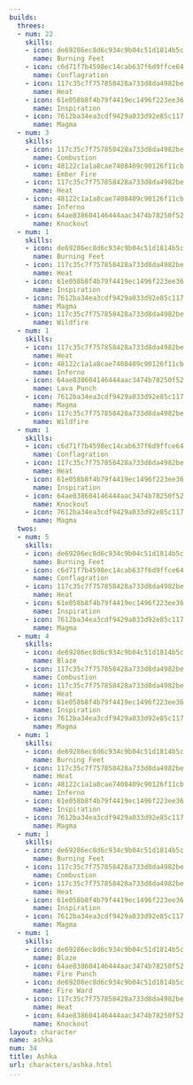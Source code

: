```yaml
---
builds:
  threes:
  - num: 22
    skills:
    - icon: de69286ec8d6c934c9b04c51d1814b5c
      name: Burning Feet
    - icon: c6d71f7b4598ec14cab637f6d9ffce64
      name: Conflagration
    - icon: 117c35c7f757858428a733d8da4982be
      name: Heat
    - icon: 61e058b8f4b79f4419ec1496f223ee36
      name: Inspiration
    - icon: 7612ba34ea3cdf9429a033d92e85c117
      name: Magma
  - num: 3
    skills:
    - icon: 117c35c7f757858428a733d8da4982be
      name: Combustion
    - icon: 48122c1a1a8cae7408409c90126f11cb
      name: Ember Fire
    - icon: 117c35c7f757858428a733d8da4982be
      name: Heat
    - icon: 48122c1a1a8cae7408409c90126f11cb
      name: Inferno
    - icon: 64ae838604146444aac3474b78250f52
      name: Knockout
  - num: 1
    skills:
    - icon: de69286ec8d6c934c9b04c51d1814b5c
      name: Burning Feet
    - icon: 117c35c7f757858428a733d8da4982be
      name: Heat
    - icon: 61e058b8f4b79f4419ec1496f223ee36
      name: Inspiration
    - icon: 7612ba34ea3cdf9429a033d92e85c117
      name: Magma
    - icon: 117c35c7f757858428a733d8da4982be
      name: Wildfire
  - num: 1
    skills:
    - icon: 117c35c7f757858428a733d8da4982be
      name: Heat
    - icon: 48122c1a1a8cae7408409c90126f11cb
      name: Inferno
    - icon: 64ae838604146444aac3474b78250f52
      name: Lava Punch
    - icon: 7612ba34ea3cdf9429a033d92e85c117
      name: Magma
    - icon: 117c35c7f757858428a733d8da4982be
      name: Wildfire
  - num: 1
    skills:
    - icon: c6d71f7b4598ec14cab637f6d9ffce64
      name: Conflagration
    - icon: 117c35c7f757858428a733d8da4982be
      name: Heat
    - icon: 61e058b8f4b79f4419ec1496f223ee36
      name: Inspiration
    - icon: 64ae838604146444aac3474b78250f52
      name: Knockout
    - icon: 7612ba34ea3cdf9429a033d92e85c117
      name: Magma
  twos:
  - num: 5
    skills:
    - icon: de69286ec8d6c934c9b04c51d1814b5c
      name: Burning Feet
    - icon: c6d71f7b4598ec14cab637f6d9ffce64
      name: Conflagration
    - icon: 117c35c7f757858428a733d8da4982be
      name: Heat
    - icon: 61e058b8f4b79f4419ec1496f223ee36
      name: Inspiration
    - icon: 7612ba34ea3cdf9429a033d92e85c117
      name: Magma
  - num: 4
    skills:
    - icon: de69286ec8d6c934c9b04c51d1814b5c
      name: Blaze
    - icon: 117c35c7f757858428a733d8da4982be
      name: Combustion
    - icon: 117c35c7f757858428a733d8da4982be
      name: Heat
    - icon: 61e058b8f4b79f4419ec1496f223ee36
      name: Inspiration
    - icon: 7612ba34ea3cdf9429a033d92e85c117
      name: Magma
  - num: 1
    skills:
    - icon: de69286ec8d6c934c9b04c51d1814b5c
      name: Burning Feet
    - icon: 117c35c7f757858428a733d8da4982be
      name: Heat
    - icon: 48122c1a1a8cae7408409c90126f11cb
      name: Inferno
    - icon: 61e058b8f4b79f4419ec1496f223ee36
      name: Inspiration
    - icon: 7612ba34ea3cdf9429a033d92e85c117
      name: Magma
  - num: 1
    skills:
    - icon: de69286ec8d6c934c9b04c51d1814b5c
      name: Burning Feet
    - icon: 117c35c7f757858428a733d8da4982be
      name: Combustion
    - icon: 117c35c7f757858428a733d8da4982be
      name: Heat
    - icon: 61e058b8f4b79f4419ec1496f223ee36
      name: Inspiration
    - icon: 7612ba34ea3cdf9429a033d92e85c117
      name: Magma
  - num: 1
    skills:
    - icon: de69286ec8d6c934c9b04c51d1814b5c
      name: Blaze
    - icon: 64ae838604146444aac3474b78250f52
      name: Fire Punch
    - icon: de69286ec8d6c934c9b04c51d1814b5c
      name: Fire Ward
    - icon: 117c35c7f757858428a733d8da4982be
      name: Heat
    - icon: 64ae838604146444aac3474b78250f52
      name: Knockout
layout: character
name: ashka
num: 34
title: Ashka
url: characters/ashka.html
...
```

